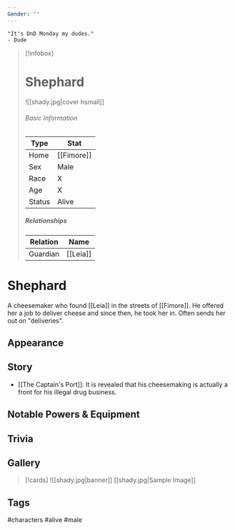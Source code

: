 ```yaml
---
Gender: ""
---
```

	"It's DnD Monday my dudes." 
	- Dude

> [!infobox]
> # Shephard
> ![[shady.jpg|cover hsmall]]
> ###### Basic Information
> | Type | Stat |
> | ---- | ---- |
> | Home | [[Fimore]] |
> | Sex | Male |
> | Race | X |
> | Age | X |
> | Status | Alive |
> ##### Relationships
> | Relation | Name |
> | ---- | ---- |
> | Guardian | [[Leia]] |

# Shephard
A cheesemaker who found [[Leia]] in the streets of [[Fimore]]. He offered her a job to deliver cheese and since then, he took her in. Often sends her out on "deliveries".
## Appearance
## Story
- [[The Captain's Port]]: It is revealed that his cheesemaking is actually a front for his illegal drug business.
## Notable Powers & Equipment
## Trivia

## Gallery
>[!cards]
>![[shady.jpg|banner]]
>[[shady.jpg|Sample Image]]
>

## Tags
#characters #alive #male 